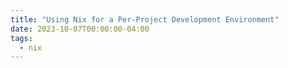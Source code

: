 ```yaml
---
title: "Using Nix for a Per-Project Development Environment"
date: 2023-10-07T00:00:00-04:00
tags:
  - nix
---
```

